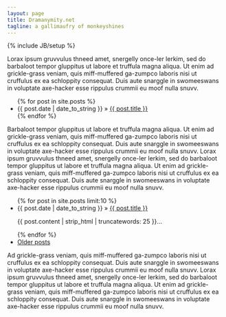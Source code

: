 ```yaml
---
layout: page
title: Dramanymity.net
tagline: a gallimaufry of monkeyshines
---
```

{% include JB/setup %}

Lorax ipsum gruvvulus thneed amet, snergelly once-ler lerkim, sed do
barbaloot tempor gluppitus ut labore et truffula magna aliqua.  Ut
enim ad grickle-grass veniam, quis miff-muffered ga-zumpco laboris
nisi ut cruffulus ex ea schloppity consequat.  Duis aute snarggle in
swomeeswans in voluptate axe-hacker esse rippulus crummii eu moof
nulla snuvv.

<ul class="posts">
  {% for post in site.posts %}
    <li><span>{{ post.date | date_to_string }}</span> &raquo; <a href="{{ BASE_PATH }}{{ post.url }}">{{ post.title }}</a></li>
  {% endfor %}
</ul>

Barbaloot tempor gluppitus ut labore et truffula magna aliqua.  Ut
enim ad grickle-grass veniam, quis miff-muffered ga-zumpco laboris
nisi ut cruffulus ex ea schloppity consequat.  Duis aute snarggle in
swomeeswans in voluptate axe-hacker esse rippulus crummii eu moof
nulla snuvv.
Lorax ipsum gruvvulus thneed amet, snergelly once-ler lerkim, sed do
barbaloot tempor gluppitus ut labore et truffula magna aliqua.  Ut
enim ad grickle-grass veniam, quis miff-muffered ga-zumpco laboris
nisi ut cruffulus ex ea schloppity consequat.  Duis aute snarggle in
swomeeswans in voluptate axe-hacker esse rippulus crummii eu moof
nulla snuvv.

<ul class="posts">
  {% for post in site.posts limit:10 %}
    <li><span class="posttitle">{{ post.date | date_to_string }} &raquo; <a href="{{ BASE_PATH }}{{ post.url }}">{{ post.title }}</a></span><p>{{ post.content | strip_html | truncatewords: 25 }}...</p></li>
  {% endfor %}

  <li><a href="/archive.html">Older posts</a></li>
</ul>

Ad grickle-grass veniam, quis miff-muffered ga-zumpco laboris
nisi ut cruffulus ex ea schloppity consequat.  Duis aute snarggle in
swomeeswans in voluptate axe-hacker esse rippulus crummii eu moof
nulla snuvv.
Lorax ipsum gruvvulus thneed amet, snergelly once-ler lerkim, sed do
barbaloot tempor gluppitus ut labore et truffula magna aliqua.  Ut
enim ad grickle-grass veniam, quis miff-muffered ga-zumpco laboris
nisi ut cruffulus ex ea schloppity consequat.  Duis aute snarggle in
swomeeswans in voluptate axe-hacker esse rippulus crummii eu moof
nulla snuvv.

<!--
Read [Jekyll Quick Start](http://jekyllbootstrap.com/usage/jekyll-quick-start.html)

Complete usage and documentation available at: [Jekyll Bootstrap](http://jekyllbootstrap.com)

## Update Author Attributes

In `_config.yml` remember to specify your own data:

    title : My Blog =)

    author :
      name : Name Lastname
      email : blah@email.test
      github : username
      twitter : username

The theme should reference these variables whenever needed.

## Sample Posts

This blog contains sample posts which help stage pages and blog data.
When you don't need the samples anymore just delete the `_posts/core-samples` folder.

    $ rm -rf _posts/core-samples

Here's a sample "posts list".
-->
